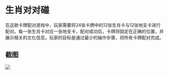 # 生肖对对碰

在这款卡牌配对游戏中，玩家需要将24张卡牌中的12张生肖卡与12张地支卡进行配对。每一张生肖卡对应一张地支卡，配对成功后，卡牌将固定在正确的位置，并展示相关的文化信息。玩家的目标是通过最少的操作步骤，将所有卡牌配对完成。

## 截图

![](https://s2.loli.net/2025/02/14/AxuwfM7bWplBZSr.png)
